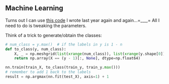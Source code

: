 ## Machine Learning

Turns out I can use [this code](https://github.com/joyeecheung/neural-network) I wrote last year again and again...=___,= All I need to do is tweaking the parameters.

Think of a trick to generate/obtain the classes:

```python
# num_class = y.max()  # if the labels in y is 1 - n
def to_class(y, num_class):
    X, _ = np.meshgrid(list(xrange(num_class)), list(xrange(y.shape[0])))
    return np.array(X == (y - 1)[:, None], dtype=np.float64)

nn.train(train_X, to_class(train_y, train_y.max()))
# remember to add 1 back to the labels
result = np.argmax(nn.fit(test_X), axis=1) + 1
```

